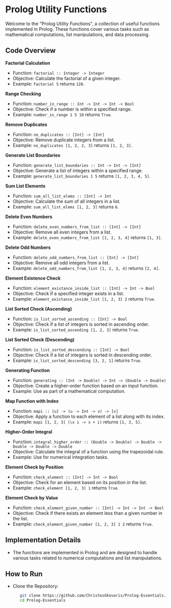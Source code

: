 # Prolog Utility Functions
Welcome to the "Prolog Utility Functions", a collection of useful functions implemented in Prolog. These functions cover various tasks such as mathematical computations, list manipulations, and data processing.


## Code Overview
**Factorial Calculation**
- Function: `factorial :: Integer -> Integer`
- Objective: Calculate the factorial of a given integer.  
- Example: `factorial 5` returns `120`.

**Range Checking**
- Function: `number_in_range :: Int -> Int -> Int -> Bool`  
- Objective: Check if a number is within a specified range.  
- Example: `number_in_range 1 5 10` returns `True`.

**Remove Duplicates**
- Function: `no_duplicates :: [Int] -> [Int]`  
- Objective: Remove duplicate integers from a list.  
- Example: `no_duplicates [1, 2, 2, 3]` returns `[1, 2, 3]`.

**Generate List Boundaries**
- Function: `generate_list_boundaries :: Int -> Int -> [Int]`  
- Objective: Generate a list of integers within a specified range.  
- Example: `generate_list_boundaries 1 5` returns `[1, 2, 3, 4, 5]`.

**Sum List Elements**
- Function: `sum_all_list_elems :: [Int] -> Int`  
- Objective: Calculate the sum of all integers in a list.  
- Example: `sum_all_list_elems [1, 2, 3]` returns `6`.

**Delete Even Numbers**
- Function: `delete_even_numbers_from_list :: [Int] -> [Int]`  
- Objective: Remove all even integers from a list.  
- Example: `delete_even_numbers_from_list [1, 2, 3, 4]` returns `[1, 3]`.

**Delete Odd Numbers**
- Function: `delete_odd_numbers_from_list :: [Int] -> [Int]`  
- Objective: Remove all odd integers from a list.  
- Example: `delete_odd_numbers_from_list [1, 2, 3, 4]` returns `[2, 4]`.

**Element Existence Check**
- Function: `element_existance_inside_list :: [Int] -> Int -> Bool`  
- Objective: Check if a specified integer exists in a list.  
- Example: `element_existance_inside_list [1, 2, 3] 2` returns `True`.

**List Sorted Check (Ascending)**
- Function: `is_list_sorted_ascending :: [Int] -> Bool`  
- Objective: Check if a list of integers is sorted in ascending order.  
- Example: `is_list_sorted_ascending [1, 2, 3]` returns `True`.

**List Sorted Check (Descending)**
- Function: `is_list_sorted_descending :: [Int] -> Bool`
- Objective: Check if a list of integers is sorted in descending order.  
- Example: `is_list_sorted_descending [3, 2, 1]` returns `True`.

**Generating Function**
- Function: `generating :: (Int -> Double) -> Int -> (Double -> Double)`  
- Objective: Create a higher-order function based on an input function.  
- Example: Use as part of a mathematical computation.

**Map Function with Index**
- Function: `mapi :: [u] -> (u -> Int -> v) -> [v]`  
- Objective: Apply a function to each element of a list along with its index.  
- Example: `mapi [1, 2, 3] (\x i -> x + i)` returns `[1, 3, 5]`.

**Higher-Order Integral**
- Function: `integral_higher_order :: (Double -> Double) -> Double -> Double -> Double -> Double`  
- Objective: Calculate the integral of a function using the trapezoidal rule.  
- Example: Use for numerical integration tasks.

**Element Check by Position**
- Function: `check_element :: [Int] -> Int -> Bool`  
- Objective: Check for an element based on its position in the list.  
- Example: `check_element [1, 2, 3] 1` returns `True`.

**Element Check by Value**
- Function: `check_element_given_number :: [Int] -> Int -> Int -> Bool`  
- Objective: Check if there exists an element less than a given number in the list.  
- Example: `check_element_given_number [1, 2, 3] 1 2` returns `True`.


## Implementation Details
- The functions are implemented in Prolog and are designed to handle various tasks related to numerical computations and list manipulations.


## How to Run
- Clone the Repository:
  ```bash
     git clone https://github.com/ChristosGkovaris/Prolog-Essentials.git
     cd Prolog-Essentials
